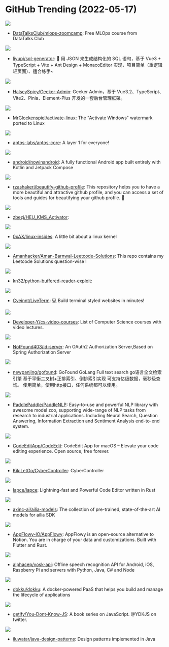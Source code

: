 # GitHub Trending (2022-05-17)

![](https://img.shields.io/badge/Jupyter%20Notebook-New%20387-green?style=flat-square&logo=appveyor)
- [DataTalksClub/mlops-zoomcamp](https://github.com/DataTalksClub/mlops-zoomcamp): Free MLOps course from DataTalks.Club

![](https://img.shields.io/badge/Vue-New%20368-green?style=flat-square&logo=appveyor)
- [liyupi/sql-generator](https://github.com/liyupi/sql-generator): 🔨 用 JSON 来生成结构化的 SQL 语句，基于 Vue3 + TypeScript + Vite + Ant Design + MonacoEditor 实现，项目简单（重逻辑轻页面）、适合练手~

![](https://img.shields.io/badge/Vue-New%20121-green?style=flat-square&logo=appveyor)
- [HalseySpicy/Geeker-Admin](https://github.com/HalseySpicy/Geeker-Admin): Geeker Admin，基于 Vue3.2、TypeScript、Vite2、Pinia、Element-Plus 开发的一套后台管理框架。

![](https://img.shields.io/badge/C-New%20632-green?style=flat-square&logo=appveyor)
- [MrGlockenspiel/activate-linux](https://github.com/MrGlockenspiel/activate-linux): The "Activate Windows" watermark ported to Linux

![](https://img.shields.io/badge/Rust-New%20114-green?style=flat-square&logo=appveyor)
- [aptos-labs/aptos-core](https://github.com/aptos-labs/aptos-core): A layer 1 for everyone!

![](https://img.shields.io/badge/Kotlin-New%20422-green?style=flat-square&logo=appveyor)
- [android/nowinandroid](https://github.com/android/nowinandroid): A fully functional Android app built entirely with Kotlin and Jetpack Compose

![](https://img.shields.io/badge/none-New%20233-green?style=flat-square&logo=appveyor)
- [rzashakeri/beautify-github-profile](https://github.com/rzashakeri/beautify-github-profile): This repository helps you to have a more beautiful and attractive github profile, and you can access a set of tools and guides for beautifying your github profile. 🚩

![](https://img.shields.io/badge/none-New%2092-green?style=flat-square&logo=appveyor)
- [zbezj/HEU_KMS_Activator](https://github.com/zbezj/HEU_KMS_Activator): 

![](https://img.shields.io/badge/Python-New%20114-green?style=flat-square&logo=appveyor)
- [0xAX/linux-insides](https://github.com/0xAX/linux-insides): A little bit about a linux kernel

![](https://img.shields.io/badge/C%2B%2B-New%2023-green?style=flat-square&logo=appveyor)
- [Amanhacker/Aman-Barnwal-Leetcode-Solutions](https://github.com/Amanhacker/Aman-Barnwal-Leetcode-Solutions): This repo contains my Leetcode Solutions question-wise !

![](https://img.shields.io/badge/Python-New%207-green?style=flat-square&logo=appveyor)
- [kn32/python-buffered-reader-exploit](https://github.com/kn32/python-buffered-reader-exploit): 

![](https://img.shields.io/badge/TypeScript-New%20434-green?style=flat-square&logo=appveyor)
- [Cveinnt/LiveTerm](https://github.com/Cveinnt/LiveTerm): 💻 Build terminal styled websites in minutes!

![](https://img.shields.io/badge/none-New%20110-green?style=flat-square&logo=appveyor)
- [Developer-Y/cs-video-courses](https://github.com/Developer-Y/cs-video-courses): List of Computer Science courses with video lectures.

![](https://img.shields.io/badge/JavaScript-New%2019-green?style=flat-square&logo=appveyor)
- [NotFound403/id-server](https://github.com/NotFound403/id-server): An OAuth2 Authorization Server,Based on Spring Authorization Server

![](https://img.shields.io/badge/Go-New%2041-green?style=flat-square&logo=appveyor)
- [newpanjing/gofound](https://github.com/newpanjing/gofound): GoFound GoLang Full text search go语言全文检索引擎 基于平衡二叉树+正排索引、倒排索引实现 可支持亿级数据，毫秒级查询。 使用简单，使用http接口，任何系统都可以使用。

![](https://img.shields.io/badge/Python-New%20125-green?style=flat-square&logo=appveyor)
- [PaddlePaddle/PaddleNLP](https://github.com/PaddlePaddle/PaddleNLP): Easy-to-use and powerful NLP library with awesome model zoo, supporting wide-range of NLP tasks from research to industrial applications. Including Neural Search, Question Answering, Information Extraction and Sentiment Analysis end-to-end system.

![](https://img.shields.io/badge/Swift-New%2075-green?style=flat-square&logo=appveyor)
- [CodeEditApp/CodeEdit](https://github.com/CodeEditApp/CodeEdit): CodeEdit App for macOS – Elevate your code editing experience. Open source, free forever.

![](https://img.shields.io/badge/Java-New%20107-green?style=flat-square&logo=appveyor)
- [KikiLetGo/CyberController](https://github.com/KikiLetGo/CyberController): CyberController

![](https://img.shields.io/badge/Rust-New%20110-green?style=flat-square&logo=appveyor)
- [lapce/lapce](https://github.com/lapce/lapce): Lightning-fast and Powerful Code Editor written in Rust

![](https://img.shields.io/badge/Python-New%2035-green?style=flat-square&logo=appveyor)
- [axinc-ai/ailia-models](https://github.com/axinc-ai/ailia-models): The collection of pre-trained, state-of-the-art AI models for ailia SDK

![](https://img.shields.io/badge/Rust-New%2061-green?style=flat-square&logo=appveyor)
- [AppFlowy-IO/AppFlowy](https://github.com/AppFlowy-IO/AppFlowy): AppFlowy is an open-source alternative to Notion. You are in charge of your data and customizations. Built with Flutter and Rust.

![](https://img.shields.io/badge/C%2B%2B-New%2073-green?style=flat-square&logo=appveyor)
- [alphacep/vosk-api](https://github.com/alphacep/vosk-api): Offline speech recognition API for Android, iOS, Raspberry Pi and servers with Python, Java, C# and Node

![](https://img.shields.io/badge/Shell-New%2017-green?style=flat-square&logo=appveyor)
- [dokku/dokku](https://github.com/dokku/dokku): A docker-powered PaaS that helps you build and manage the lifecycle of applications

![](https://img.shields.io/badge/none-New%20188-green?style=flat-square&logo=appveyor)
- [getify/You-Dont-Know-JS](https://github.com/getify/You-Dont-Know-JS): A book series on JavaScript. @YDKJS on twitter.

![](https://img.shields.io/badge/Java-New%2033-green?style=flat-square&logo=appveyor)
- [iluwatar/java-design-patterns](https://github.com/iluwatar/java-design-patterns): Design patterns implemented in Java

